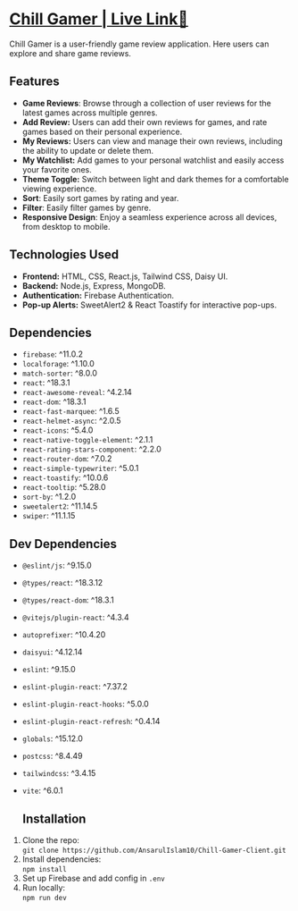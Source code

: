 # [Chill Gamer | Live Link🔗](https://chill-gamer-351bd.web.app)


Chill Gamer is a user-friendly game review application. Here users can explore and share game reviews.

## Features
 - **Game Reviews**: Browse through a collection of user reviews for the latest games across multiple genres.
 - **Add Review:** Users can add their own reviews for games, and rate games based on their personal experience.
  - **My Reviews:** Users can view and manage their own reviews, including the ability to update or delete them.
 - **My Watchlist:** Add games to your personal watchlist and easily access your favorite ones.
 - **Theme Toggle:** Switch between light and dark themes for a comfortable viewing experience.
 - **Sort**: Easily sort games by rating and year.
 - **Filter**: Easily filter games by genre.
 - **Responsive Design**: Enjoy a seamless experience across all devices, from desktop to mobile.

## Technologies Used
 - **Frontend:** HTML, CSS, React.js, Tailwind CSS, Daisy UI.
- **Backend:** Node.js, Express, MongoDB.
- **Authentication:** Firebase Authentication.
- **Pop-up Alerts:** SweetAlert2 & React Toastify for interactive pop-ups.

## Dependencies

- `firebase`: ^11.0.2
- `localforage`: ^1.10.0
- `match-sorter`: ^8.0.0
- `react`: ^18.3.1
- `react-awesome-reveal`: ^4.2.14
- `react-dom`: ^18.3.1
- `react-fast-marquee`: ^1.6.5
- `react-helmet-async`: ^2.0.5
- `react-icons`: ^5.4.0
- `react-native-toggle-element`: ^2.1.1
- `react-rating-stars-component`: ^2.2.0
- `react-router-dom`: ^7.0.2
- `react-simple-typewriter`: ^5.0.1
- `react-toastify`: ^10.0.6
- `react-tooltip`: ^5.28.0
- `sort-by`: ^1.2.0
- `sweetalert2`: ^11.14.5
- `swiper`: ^11.1.15

## Dev Dependencies

- `@eslint/js`: ^9.15.0
- `@types/react`: ^18.3.12
- `@types/react-dom`: ^18.3.1
- `@vitejs/plugin-react`: ^4.3.4
- `autoprefixer`: ^10.4.20
- `daisyui`: ^4.12.14
- `eslint`: ^9.15.0
- `eslint-plugin-react`: ^7.37.2
- `eslint-plugin-react-hooks`: ^5.0.0
- `eslint-plugin-react-refresh`: ^0.4.14
- `globals`: ^15.12.0
- `postcss`: ^8.4.49
- `tailwindcss`: ^3.4.15
- `vite`: ^6.0.1

  ## Installation
1. Clone the repo:  
   `git clone https://github.com/AnsarulIslam10/Chill-Gamer-Client.git`
2. Install dependencies:  
   `npm install`
3. Set up Firebase and add config in `.env`
4. Run locally:  
   `npm run dev`
